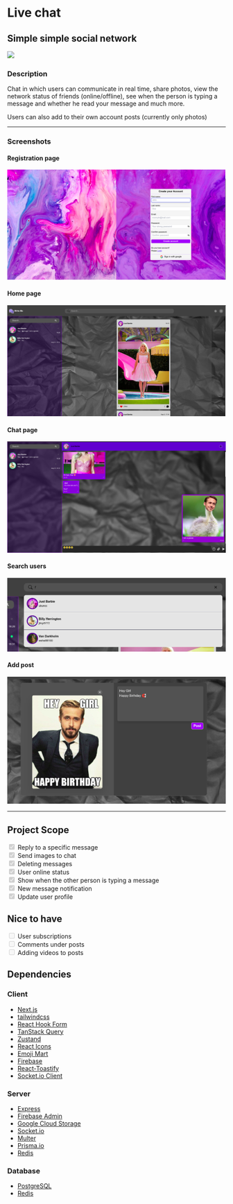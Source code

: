 # Live chat
## Simple simple social network

<img src="https://media.tenor.com/cVdLW-0baz0AAAAM/cats-chat.gif"/>

### Description
Chat in which users can communicate in real time, share photos, view the network status of friends (online/offline), see when the person is typing a message and whether he read your message and much more.


Users can also add to their own
account posts (currently only photos)

<hr/>

### Screenshots

#### Registration page
<img src="./screenshots/registration_page.png" alt="registration page"/>

#### Home page
<img src="./screenshots/home_page.png" alt="home page"/>

#### Chat page
<img src="./screenshots/chat_page.png"/>

#### Search users
<img src="./screenshots/search.png" alt="search"/>

#### Add post
<img src="./screenshots/add_post.png" alt="add post"/>

<hr/>

## Project Scope
<div style="display:flex; flex-direction:column">
<label>
<input type="checkbox" disabled checked>
Reply to a specific message 
</label>
<label>
<input type="checkbox" disabled checked>
 Send images to chat
</label>
<label>
<input type="checkbox" disabled checked>
Deleting messages
</label>
<label>
<input type="checkbox" disabled checked>
 User online status
</label>
<label>
<input type="checkbox" disabled checked>
 Show when the other person is typing a message
</label>
<label>
<input type="checkbox" disabled checked>
 New message notification
</label>
<label>
<input type="checkbox" disabled checked>
 Update user profile
</label>
</div>

## Nice to have
<div style="display:flex; flex-direction:column">
<label>
<input type="checkbox" disabled>
 User subscriptions
</label>
<label>
<input type="checkbox" disabled>
 Сomments under posts
</label>
<label>
<input type="checkbox" disabled>
Adding videos to posts
</label>
</div>

## Dependencies

### Client
 - [Next.js](https://nextjs.org/blog/next-13)
 - [tailwindcss](https://tailwindcss.com/)
 - [React Hook Form](https://react-hook-form.com/)
 - [TanStack Query](https://tanstack.com/query/v3/)
 - [Zustand](https://github.com/pmndrs/zustand)
 - [React Icons](https://react-icons.github.io/react-icons/)
 - [Emoji Mart](https://missiveapp.com/open/emoji-mart)
 - [Firebase](https://firebase.google.com/docs/web/setup)
 - [React-Toastify](https://github.com/fkhadra/react-toastify#readme)
 - [Socket.io Client](https://socket.io/docs/v4/client-installation/)

### Server
 - [Express](https://expressjs.com/)
 - [Firebase Admin](https://github.com/firebase/firebase-admin-node)
 - [Google Cloud Storage](https://www.npmjs.com/package/@google-cloud/storage)
 - [Socket.io](https://socket.io/)
 - [Multer](https://www.npmjs.com/package/multer)
 - [Prisma.io](https://www.prisma.io/)
 - [Redis](https://www.npmjs.com/package/redis)

### Database

- [PostgreSQL](https://www.postgresql.org/)
- [Redis](https://redis.io/)
